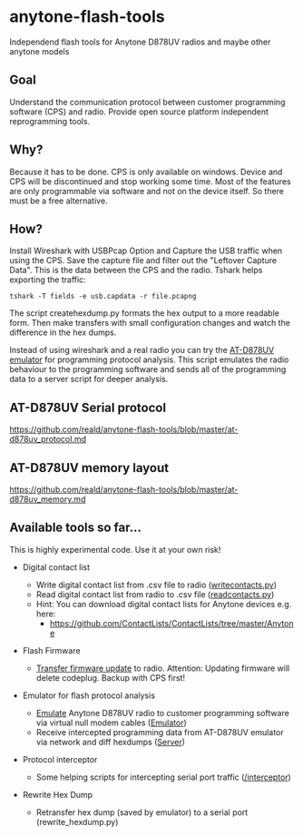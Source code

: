 # anytone-flash-tools
Independend flash tools for Anytone D878UV radios and maybe other anytone models

## Goal
Understand the communication protocol between customer programming software (CPS) and radio. Provide open source platform independent reprogramming tools.

## Why?
Because it has to be done. CPS is only available on windows. Device and CPS will be discontinued and stop working some time. Most of the features are only programmable via software and not on the device itself. So there must be a free alternative.

## How?
Install Wireshark with USBPcap Option and Capture the USB traffic when using the CPS. Save the capture file and filter out the "Leftover Capture Data". This is the data between the CPS and the radio. Tshark helps exporting the traffic:

```
tshark -T fields -e usb.capdata -r file.pcapng
```
The script createhexdump.py formats the hex output to a more readable form. Then make transfers with small configuration changes and watch the difference in the hex dumps.

Instead of using wireshark and a real radio you can try the [AT-D878UV emulator](emulator/README.md) for programming protocol analysis. This script emulates the radio behaviour to the programming software and sends all of the programming data to a server script for deeper analysis. 

## AT-D878UV Serial protocol
https://github.com/reald/anytone-flash-tools/blob/master/at-d878uv_protocol.md

## AT-D878UV memory layout
https://github.com/reald/anytone-flash-tools/blob/master/at-d878uv_memory.md

## Available tools so far...
This is highly experimental code. Use it at your own risk!

* Digital contact list

  * Write digital contact list from .csv file to radio ([writecontacts.py](writecontacts.py))
  * Read digital contact list from radio to .csv file ([readcontacts.py](readcontacts.py))
  * Hint: You can download digital contact lists for Anytone devices e.g. here: 
       * https://github.com/ContactLists/ContactLists/tree/master/Anytone  

* Flash Firmware
  * [Transfer firmware update](firmware/README.md) to radio. Attention: Updating firmware will delete codeplug. Backup with CPS first! 

* Emulator for flash protocol analysis
  * [Emulate](emulator/README.md) Anytone D878UV radio to customer programming software via virtual null modem cables ([Emulator](emulator/at_d878uv_emulator.py))
  * Receive intercepted programming data from AT-D878UV emulator via network and diff hexdumps ([Server](emulator/at_d878uv_server.py))

* Protocol interceptor
  * Some helping scripts for intercepting serial port traffic ([/interceptor](interceptor))
  
* Rewrite Hex Dump
  * Retransfer hex dump (saved by emulator) to a serial port (rewrite_hexdump.py)

